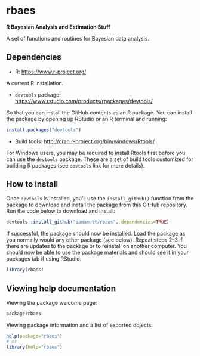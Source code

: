 # rbaes

**R Bayesian Analysis and Estimation Stuff**

A set of functions and routines for Bayesian data analysis.

## Dependencies

- R: <https://www.r-project.org/>

A current R installation.

- `devtools` package: <https://www.rstudio.com/products/rpackages/devtools/>

So that you can install the GitHub contents as an R package. You can install the package by opening up RStudio or an R terminal and running:

```r
install.packages("devtools")
```

- Build tools: <http://cran.r-project.org/bin/windows/Rtools/>

For Windows users, you may be required to install Rtools first before you can use the `devtools` package. These are a set of build tools customized for building R packages (see `devtools` link for more details).


## How to install

Once `devtools` is installed, you’ll use the `install_github()` function
from the package to download and install the package from this GitHub
repository. Run the code below to download and install:

``` r
devtools::install_github("iamamutt/rbaes", dependencies=TRUE)
```

If successful, the package should now be installed. Load the package as you normally would any other package (see below). Repeat steps 2–3 if there are updates to the package or to reinstall on another computer. You should now be able to use the package materials and should see it in your packages tab if using RStudio.

``` r
library(rbaes)
```

## Viewing help documentation

Viewing the package welcome page:

``` r
package?rbaes
```

Viewing package information and a list of exported objects:

``` r
help(package="rbaes")
# or
library(help="rbaes")
```

<!--
devtools::build(pkg = ".", path = "../tarballs", binary = FALSE, args = c("--md5"))
-->
